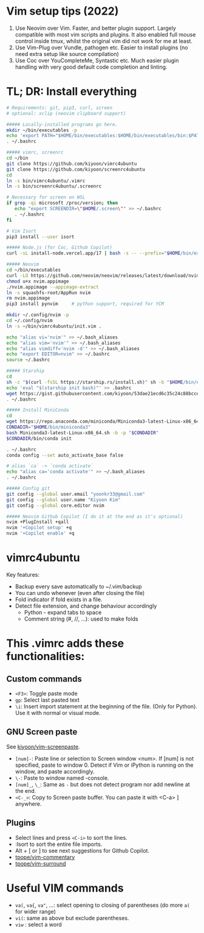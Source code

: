 # Vim setup tips (2022)
1. Use Neovim over Vim. Faster, and better plugin support. Largely compatible with most vim scripts and plugins. It also enabled full mouse control inside tmux, whilst the original vim did not work for me at least.
2. Use Vim-Plug over Vundle, pathogen etc. Easier to install plugins (no need extra setup like source compilation)
3. Use Coc over YouCompleteMe, Syntastic etc. Much easier plugin handling with very good default code completion and linting.

# TL; DR: Install everything 
```bash
# Requirements: git, pip3, curl, screen
# optional: xclip (neovim clipboard support)

##### Locally-installed programs go here.
mkdir ~/bin/executables -p
echo 'export PATH="$HOME/bin/executables:$HOME/bin/executables/bin:$PATH"' >> ~/.bashrc
. ~/.bashrc

##### vimrc, screenrc
cd ~/bin
git clone https://github.com/kiyoon/vimrc4ubuntu
git clone https://github.com/kiyoon/screenrc4ubuntu
cd
ln -s bin/vimrc4ubuntu/.vimrc
ln -s bin/screenrc4ubuntu/.screenrc

# Necessary for screen on WSL
if grep -qi microsoft /proc/version; then
   echo "export SCREENDIR=\"$HOME/.screen\"" >> ~/.bashrc
   . ~/.bashrc
fi

# Vim Isort
pip3 install --user isort

##### Node.js (for Coc, Github Copilot)
curl -sL install-node.vercel.app/17 | bash -s -- --prefix="$HOME/bin/executables" -y

##### Neovim
cd ~/bin/executables
curl -LO https://github.com/neovim/neovim/releases/latest/download/nvim.appimage
chmod u+x nvim.appimage
./nvim.appimage --appimage-extract
ln -s squashfs-root/AppRun nvim
rm nvim.appimage
pip3 install pynvim		# python support, required for YCM

mkdir ~/.config/nvim -p
cd ~/.config/nvim
ln -s ~/bin/vimrc4ubuntu/init.vim .

echo "alias vi='nvim'" >> ~/.bash_aliases
echo "alias vim='nvim'" >> ~/.bash_aliases
echo "alias vimdiff='nvim -d'" >> ~/.bash_aliases
echo "export EDITOR=nvim" >> ~/.bashrc
source ~/.bashrc

##### Starship
cd
sh -c "$(curl -fsSL https://starship.rs/install.sh)" sh -b "$HOME/bin/executables" -y
echo 'eval "$(starship init bash)"' >> .bashrc
wget https://gist.githubusercontent.com/kiyoon/53dae21ecd6c35c24c88bcce88b89d27/raw/21e8e98917a08a9cb6d1ab85c0fb6fe39b4c28b5/starship.toml -P .config
. ~/.bashrc

##### Install MiniConda
cd
wget https://repo.anaconda.com/miniconda/Miniconda3-latest-Linux-x86_64.sh
CONDADIR="$HOME/bin/miniconda3"
bash Miniconda3-latest-Linux-x86_64.sh -b -p "$CONDADIR"
$CONDADIR/bin/conda init

. ~/.bashrc
conda config --set auto_activate_base false

# alias `ca` -> `conda activate`
echo "alias ca='conda activate'" >> ~/.bash_aliases
. ~/.bashrc

##### Config git
git config --global user.email "yoonkr33@gmail.com"
git config --global user.name "Kiyoon Kim"
git config --global core.editor nvim

##### Neovim Github Copilot (I do it at the end as it's optional)
nvim +PlugInstall +qall
nvim '+Copilot setup' +q
nvim '+Copilot enable' +q

```

# vimrc4ubuntu
Key features:

- Backup every save automatically to ~/.vim/backup
- You can undo whenever (even after closing the file)
- Fold indicator if fold exists in a file.
- Detect file extension, and change behaviour accordingly
  - Python - expand tabs to space
  - Comment string (#, //, ...): used to make folds

# This .vimrc adds these functionalities:

## Custom commands

- `<F3>`: Toggle paste mode
- `gp`: Select last pasted text
- `\i`: Insert import statement at the beginning of the file. (Only for Python). Use it with normal or visual mode.

## GNU Screen paste
See [kiyoon/vim-screenpaste](https://github.com/kiyoon/vim-screenpaste).  

- `[num]-`: Paste line or selection to Screen window \<num\>. If [num] is not specified, paste to window 0. Detect if Vim or iPython is running on the window, and paste accordingly.
- `\-`: Paste to window named -console.
- `[num]_`, `\_`: Same as `-` but does not detect program nor add newline at the end.
- `<C-_>`: Copy to Screen paste buffer. You can paste it with \<C-a\> \] anywhere.

## Plugins
- Select lines and press `<C-i>` to sort the lines.
- :Isort to sort the entire file imports.
- Alt + [ or ] to see next suggestions for Github Copilot.
- [tpope/vim-commentary](https://github.com/tpope/vim-commentary)
- [tpope/vim-surround](https://github.com/tpope/vim-surround)

# Useful VIM commands

- `va(`, `va{`, `va"`, ...: select opening to closing of parentheses (do more `a(` for wider range)
- `vi(`: same as above but exclude parentheses.
- `viw` : select a word

